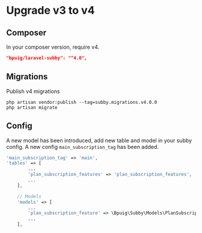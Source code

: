 # Upgrade v3 to v4

## Composer

In your composer version, require v4.

```json
"bpuig/laravel-subby": "^4.0",
```

## Migrations

Publish v4 migrations

```shell
php artisan vendor:publish --tag=subby.migrations.v4.0.0
php artisan migrate
```

## Config

A new model has been introduced, add new table and model in your subby config. A new config `main_subscription_tag` has
been added.

```php
'main_subscription_tag' => 'main',
'tables' => [
        ...
        'plan_subscription_features' => 'plan_subscription_features',
        ...
    ],

    // Models
    'models' => [
        ...
        'plan_subscription_feature' => \Bpuig\Subby\Models\PlanSubscriptionFeature::class,
        ...
    ],
```
